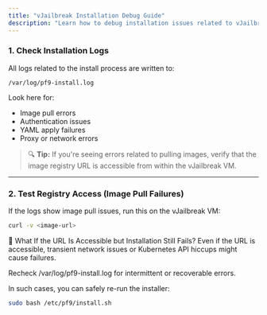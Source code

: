 ```yaml
---
title: "vJailbreak Installation Debug Guide"
description: "Learn how to debug installation issues related to vJailbreak, including where the install script is located, how it works, and what to check when things go wrong."
---
```


### 1. Check Installation Logs

All logs related to the install process are written to:

`/var/log/pf9-install.log`  

Look here for:
- Image pull errors
- Authentication issues
- YAML apply failures
- Proxy or network errors

> 🔍 **Tip:** If you're seeing errors related to pulling images, verify that the image registry URL is accessible from within the vJailbreak VM.

---

### 2. Test Registry Access (Image Pull Failures)

If the logs show image pull issues, run this on the vJailbreak VM:

```bash
curl -v <image-url>
```

🔁 What If the URL Is Accessible but Installation Still Fails?
Even if the URL is accessible, transient network issues or Kubernetes API hiccups might cause failures.

Recheck /var/log/pf9-install.log for intermittent or recoverable errors.

In such cases, you can safely re-run the installer:

```bash
sudo bash /etc/pf9/install.sh
```
